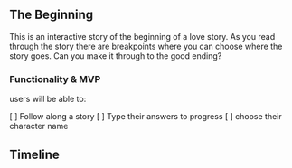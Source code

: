 ## The Beginning

This is an interactive story of the beginning of a love story. As you read through
the story there are breakpoints where you can choose where the story goes. Can you 
make it through to the good ending? 

### Functionality & MVP


users will be able to:

[ ] Follow along a story
[ ] Type their answers to progress
[ ] choose their character name

## Timeline



